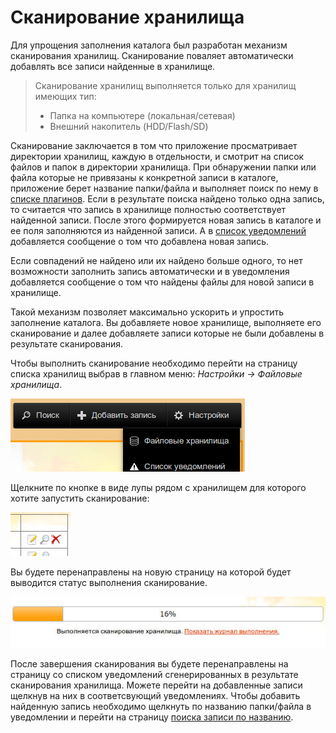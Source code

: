 # Сканирование хранилища

Для упрощения заполнения каталога был разработан механизм сканирования хранилищ. Сканирование поваляет автоматически
добавлять все записи найденные в хранилище.

> Сканирование хранилищ выполняется только для хранилищ имеющих тип:
> - Папка на компьютере (локальная/сетевая)
> - Внешний накопитель (HDD/Flash/SD)

Сканирование заключается в том что приложение просматривает директории хранилищ, каждую в отдельности, и смотрит на
список файлов и папок в директории хранилища. При обнаружении папки или файла которые не привязаны к конкретной записи
в каталоге, приложение берет название папки/файла и выполняет поиск по нему в [списке
плагинов](/ru/user/general/plugins.md). Если в результате поиска найдено только одна запись, то считается что запись в
хранилище полностью соответствует найденной записи. После этого формируется новая запись в каталоге и ее поля
заполняются из найденной записи. А в [список уведомлений](/ru/user/general/notice_list.md) добавляется сообщение о том
что добавлена новая запись.

Если совпадений не найдено или их найдено больше одного, то нет возможности заполнить запись автоматически и в
уведомления добавляется сообщение о том что найдены файлы для новой записи в хранилище.

Такой механизм позволяет максимально ускорить и упростить заполнение каталога. Вы добавляете новое хранилище,
выполняете его сканирование и далее добавляете записи которые не были добавлены в результате сканирования.

Чтобы выполнить сканирование необходимо перейти на страницу списка хранилищ выбрав в главном меню: *Настройки
-> Файловые хранилища*.

![Список хранилищ](https://raw.githubusercontent.com/anime-db/anime-db-docs/master/images/ru/storage/menu.jpg)

Щелкните по кнопке в виде лупы рядом с хранилищем для которого хотите запустить сканирование:

![Сканировать хранилище](https://raw.githubusercontent.com/anime-db/anime-db-docs/master/images/ru/storage/controls.jpg)

Вы будете перенаправлены на новую страницу на которой будет выводится статус выполнения сканирование.

![Список хранилищ](https://raw.githubusercontent.com/anime-db/anime-db-docs/master/images/ru/storage/scan.jpg)

После завершения сканирования вы будете перенаправлены на страницу со списком уведомлений сгенерированных в результате
сканирования хранилища. Можете перейти на добавленные записи щелкнув на них в соответсвующий уведомлениях. Чтобы
добавить найденную запись необходимо щелкнуть по названию папки/файла в уведомлении и перейти на страницу
[поиска записи по названию](/ru/user/item/add/search_in_all.md "Поиск во всех плагинах").